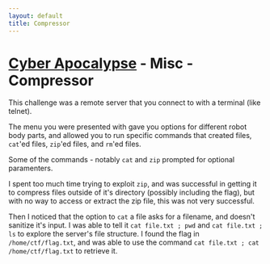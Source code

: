 ```yaml
---
layout: default
title: Compressor
---
```


# [Cyber Apocalypse](index.md) - Misc - Compressor

This challenge was a remote server that you connect to with a terminal (like telnet).

The menu you were presented with gave you options for different robot body parts, and allowed you to run specific commands that created files, `cat`'ed files, `zip`'ed files, and `rm`'ed files.

Some of the commands - notably `cat` and `zip` prompted for optional paramenters.

I spent too much time trying to exploit `zip`, and was successful in getting it to compress files outside of it's directory (possibly including the flag), but with no way to access or extract the zip file, this was not very successful.

Then I noticed that the option to `cat` a file asks for a filename, and doesn't sanitize it's input. I was able to tell it `cat file.txt ; pwd` and `cat file.txt ; ls` to explore the server's file structure. I found the flag in `/home/ctf/flag.txt`, and was able to use the command `cat file.txt ; cat /home/ctf/flag.txt` to retrieve it.
